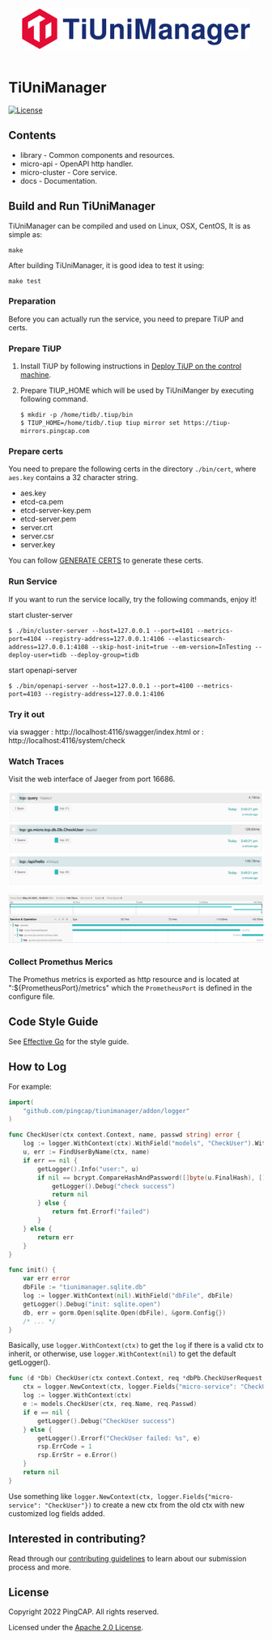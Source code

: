 <p align="center">
  <br>
  <img src="./docs/img/tiunimanager.svg" alt="logo" height="80px">
  <br>
  <br>
</p>

# TiUniManager

[![License](https://img.shields.io/badge/license-Apache--2.0-green?style=flat-square)](./LICENSE)

## Contents

- library - Common components and resources.
- micro-api - OpenAPI http handler.
- micro-cluster - Core service.
- docs - Documentation.

## Build and Run TiUniManager

TiUniManager can be compiled and used on Linux, OSX, CentOS, It is as simple as:
```
make
```

After building TiUniManager, it is good idea to test it using:
```
make test
```

### Preparation

Before you can actually run the service, you need to prepare TiUP and certs.

### Prepare TiUP

1. Install TiUP by following instructions in [Deploy TiUP on the control machine](https://docs.pingcap.com/tidb/stable/production-deployment-using-tiup#step-2-deploy-tiup-on-the-control-machine).

2. Prepare TIUP_HOME which will be used by TiUniManger by executing following command.

   ```shell
   $ mkdir -p /home/tidb/.tiup/bin
   $ TIUP_HOME=/home/tidb/.tiup tiup mirror set https://tiup-mirrors.pingcap.com
   ```

### Prepare certs

You need to prepare the following certs in the directory `./bin/cert`, where `aes.key` contains a 32 character string.

- aes.key
- etcd-ca.pem
- etcd-server-key.pem
- etcd-server.pem
- server.crt
- server.csr
- server.key

You can follow [GENERATE CERTS](./build_helper/GENERATE_CERTS.md) to generate these certs.

### Run Service
If you want to run the service locally, try the following commands, enjoy it!

start cluster-server
```shell
$ ./bin/cluster-server --host=127.0.0.1 --port=4101 --metrics-port=4104 --registry-address=127.0.0.1:4106 --elasticsearch-address=127.0.0.1:4108 --skip-host-init=true --em-version=InTesting --deploy-user=tidb --deploy-group=tidb
```

start openapi-server
```shell
$ ./bin/openapi-server --host=127.0.0.1 --port=4100 --metrics-port=4103 --registry-address=127.0.0.1:4106
```

### Try it out
via swagger : http://localhost:4116/swagger/index.html
or : http://localhost:4116/system/check

### Watch Traces

Visit the web interface of Jaeger from port 16686.

![opentrace1](docs/img/opentrace1.png)

![opentrace2](docs/img/opentrace2.png)

### Collect Promethus Merics

The Promethus metrics is exported as http resource and is located at ":${PrometheusPort}/metrics" which the `PrometheusPort` is defined in the configure file.

## Code Style Guide

See [Effective Go](https://golang.org/doc/effective_go) for the style guide.

## How to Log

For example:

```go
import(
	"github.com/pingcap/tiunimanager/addon/logger"
)
```

```go
func CheckUser(ctx context.Context, name, passwd string) error {
	log := logger.WithContext(ctx).WithField("models", "CheckUser").WithField("name", name)
	u, err := FindUserByName(ctx, name)
	if err == nil {
		getLogger().Info("user:", u)
		if nil == bcrypt.CompareHashAndPassword([]byte(u.FinalHash), []byte(u.Salt+passwd)) {
			getLogger().Debug("check success")
			return nil
		} else {
			return fmt.Errorf("failed")
		}
	} else {
		return err
	}
}
```

```go
func init() {
    var err error
    dbFile := "tiunimanager.sqlite.db"
    log := logger.WithContext(nil).WithField("dbFile", dbFile)
    getLogger().Debug("init: sqlite.open")
    db, err = gorm.Open(sqlite.Open(dbFile), &gorm.Config{})
    /* ... */
}
```

Basically, use `logger.WithContext(ctx)` to get the `log` if there is a valid ctx to inherit, or otherwise, use `logger.WithContext(nil)` to get the default getLogger().

```go
func (d *Db) CheckUser(ctx context.Context, req *dbPb.CheckUserRequest, rsp *dbPb.CheckUserResponse) error {
	ctx = logger.NewContext(ctx, logger.Fields{"micro-service": "CheckUser"})
	log := logger.WithContext(ctx)
	e := models.CheckUser(ctx, req.Name, req.Passwd)
	if e == nil {
		getLogger().Debug("CheckUser success")
	} else {
		getLogger().Errorf("CheckUser failed: %s", e)
		rsp.ErrCode = 1
		rsp.ErrStr = e.Error()
	}
	return nil
}
```

Use something like `logger.NewContext(ctx, logger.Fields{"micro-service": "CheckUser"})` to create a new ctx from the old ctx with new customized log fields added.

## Interested in contributing?

Read through our [contributing guidelines](./CONTRIBUTING.md) to learn about our submission process and more.

## License

Copyright 2022 PingCAP. All rights reserved.

Licensed under the [Apache 2.0 License](./LICENSE).
